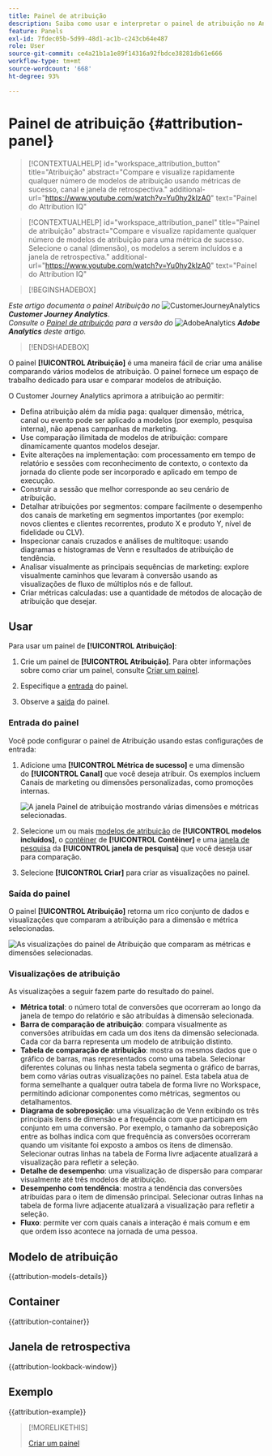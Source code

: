 ```yaml
---
title: Painel de atribuição
description: Saiba como usar e interpretar o painel de atribuição no Analysis Workspace.
feature: Panels
exl-id: 7fdec05b-5d99-48d1-ac1b-c243cb64e487
role: User
source-git-commit: ce4a21b1a1e89f14316a92fbdce38281db61e666
workflow-type: tm+mt
source-wordcount: '668'
ht-degree: 93%

---
```


# Painel de atribuição {#attribution-panel}

<!-- markdownlint-disable MD034 -->

>[!CONTEXTUALHELP]
>id="workspace_attribution_button"
>title="Atribuição"
>abstract="Compare e visualize rapidamente qualquer número de modelos de atribuição usando métricas de sucesso, canal e janela de retrospectiva."
>additional-url="https://www.youtube.com/watch?v=Yu0hy2klzA0" text="Painel do Attribution IQ"

>[!CONTEXTUALHELP]
>id="workspace_attribution_panel"
>title="Painel de atribuição"
>abstract="Compare e visualize rapidamente qualquer número de modelos de atribuição para uma métrica de sucesso. Selecione o canal (dimensão), os modelos a serem incluídos e a janela de retrospectiva."
>additional-url="https://www.youtube.com/watch?v=Yu0hy2klzA0" text="Painel do Attribution IQ"

<!-- markdownlint-enable MD034 -->

>[!BEGINSHADEBOX]

_Este artigo documenta o painel Atribuição no_ ![CustomerJourneyAnalytics](/help/assets/icons/CustomerJourneyAnalytics.svg) _&#x200B;**Customer Journey Analytics**&#x200B;_.<br/>_Consulte o [Painel de atribuição](https://experienceleague.adobe.com/pt-br/docs/analytics/analyze/analysis-workspace/panels/attribution) para a versão do_ ![AdobeAnalytics](/help/assets/icons/AdobeAnalytics.svg) _&#x200B;**Adobe Analytics** deste artigo._

>[!ENDSHADEBOX]

O painel **[!UICONTROL Atribuição]** é uma maneira fácil de criar uma análise comparando vários modelos de atribuição. O painel fornece um espaço de trabalho dedicado para usar e comparar modelos de atribuição.

O Customer Journey Analytics aprimora a atribuição ao permitir:

* Defina atribuição além da mídia paga: qualquer dimensão, métrica, canal ou evento pode ser aplicado a modelos (por exemplo, pesquisa interna), não apenas campanhas de marketing.
* Use comparação ilimitada de modelos de atribuição: compare dinamicamente quantos modelos desejar.
* Evite alterações na implementação: com processamento em tempo de relatório e sessões com reconhecimento de contexto, o contexto da jornada do cliente pode ser incorporado e aplicado em tempo de execução.
* Construir a sessão que melhor corresponde ao seu cenário de atribuição.
* Detalhar atribuições por segmentos: compare facilmente o desempenho dos canais de marketing em segmentos importantes (por exemplo: novos clientes e clientes recorrentes, produto X e produto Y, nível de fidelidade ou CLV).
* Inspecionar canais cruzados e análises de multitoque: usando diagramas e histogramas de Venn e resultados de atribuição de tendência.
* Analisar visualmente as principais sequências de marketing: explore visualmente caminhos que levaram à conversão usando as visualizações de fluxo de múltiplos nós e de fallout.
* Criar métricas calculadas: use a quantidade de métodos de alocação de atribuição que desejar.

## Usar

Para usar um painel de **[!UICONTROL Atribuição]**:

1. Crie um painel de **[!UICONTROL Atribuição]**. Para obter informações sobre como criar um painel, consulte [Criar um painel](panels.md#create-a-panel).

1. Especifique a [entrada](#panel-input) do painel.

1. Observe a [saída](#panel-output) do painel.

### Entrada do painel

Você pode configurar o painel de Atribuição usando estas configurações de entrada:

1. Adicione uma **[!UICONTROL Métrica de sucesso]** e uma dimensão do **[!UICONTROL Canal]** que você deseja atribuir. Os exemplos incluem Canais de marketing ou dimensões personalizadas, como promoções internas.

   ![A janela Painel de atribuição mostrando várias dimensões e métricas selecionadas.](assets/attribution-panel.png)

1. Selecione um ou mais [modelos de atribuição](#attribution-models) de **[!UICONTROL modelos incluídos]**, o [contêiner](#container) de **[!UICONTROL Contêiner]** e uma [janela de pesquisa](#lookback-window) da **[!UICONTROL janela de pesquisa]** que você deseja usar para comparação.

1. Selecione **[!UICONTROL Criar]** para criar as visualizações no painel.

### Saída do painel

O painel **[!UICONTROL Atribuição]** retorna um rico conjunto de dados e visualizações que comparam a atribuição para a dimensão e métrica selecionadas.

![As visualizações do painel de Atribuição que comparam as métricas e dimensões selecionadas.](assets/attr_panel_vizs.png)

### Visualizações de atribuição

As visualizações a seguir fazem parte do resultado do painel.

* **Métrica total**: o número total de conversões que ocorreram ao longo da janela de tempo do relatório e são atribuídas à dimensão selecionada.
* **Barra de comparação de atribuição**: compara visualmente as conversões atribuídas em cada um dos itens da dimensão selecionada. Cada cor da barra representa um modelo de atribuição distinto.
* **Tabela de comparação de atribuição**: mostra os mesmos dados que o gráfico de barras, mas representados como uma tabela. Selecionar diferentes colunas ou linhas nesta tabela segmenta o gráfico de barras, bem como várias outras visualizações no painel. Esta tabela atua de forma semelhante a qualquer outra tabela de forma livre no Workspace, permitindo adicionar componentes como métricas, segmentos ou detalhamentos.
* **Diagrama de sobreposição**: uma visualização de Venn exibindo os três principais itens de dimensão e a frequência com que participam em conjunto em uma conversão. Por exemplo, o tamanho da sobreposição entre as bolhas indica com que frequência as conversões ocorreram quando um visitante foi exposto a ambos os itens de dimensão. Selecionar outras linhas na tabela de Forma livre adjacente atualizará a visualização para refletir a seleção.
* **Detalhe de desempenho**: uma visualização de dispersão para comparar visualmente até três modelos de atribuição.
* **Desempenho com tendência**: mostra a tendência das conversões atribuídas para o item de dimensão principal. Selecionar outras linhas na tabela de forma livre adjacente atualizará a visualização para refletir a seleção.
* **Fluxo**: permite ver com quais canais a interação é mais comum e em que ordem isso acontece na jornada de uma pessoa.

## Modelo de atribuição

{{attribution-models-details}}

## Container

{{attribution-container}}

## Janela de retrospectiva

{{attribution-lookback-window}}

## Exemplo

{{attribution-example}}

>[!MORELIKETHIS]
>
> [Criar um painel](/help/analysis-workspace/c-panels/panels.md#create-a-panel)
>
